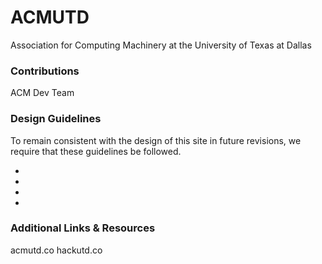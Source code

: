 # ACMUTD

Association for Computing Machinery at the University of Texas at Dallas

### Contributions

ACM Dev Team

### Design Guidelines

To remain consistent with the design of this site in future revisions, we require that these guidelines be followed. 

 - 
 - 
 - 
 - 
 
### Additional Links & Resources

acmutd.co
hackutd.co
